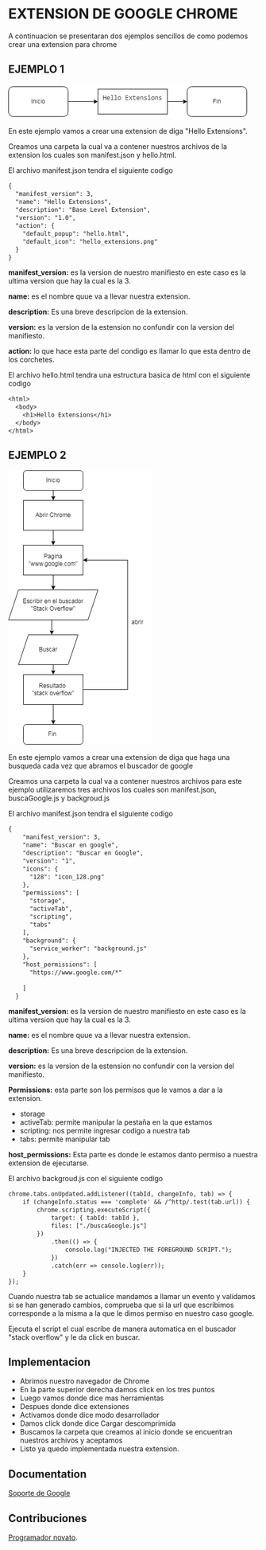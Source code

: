 
# EXTENSION DE GOOGLE CHROME

A continuacion se presentaran dos ejemplos sencillos de como podemos crear una extension para chrome


## 




## EJEMPLO 1

![Extension Ejemplo 1](/imagen/ejemplo1.png)

En este ejemplo vamos a crear una extension de diga "Hello Extensions".

Creamos una carpeta la cual va a contener nuestros archivos de la extension los cuales son manifest.json y hello.html.

El archivo manifest.json tendra el siguiente codigo
```
{
  "manifest_version": 3,
  "name": "Hello Extensions",
  "description": "Base Level Extension",
  "version": "1.0",
  "action": {
    "default_popup": "hello.html",
    "default_icon": "hello_extensions.png"
  }
}
```
**manifest_version:** es la version de nuestro manifiesto en este caso es la ultima version que hay la cual es la 3. 

**name:** es el nombre quue va a llevar nuestra extension.

**description:** Es una breve descripcion de la extension.

**version:** es la version de la estension no confundir con la version del manifiesto.

**action:** lo que hace esta parte del condigo es llamar lo que esta dentro de los corchetes.


El archivo hello.html tendra una estructura basica de html con el siguiente codigo
```
<html>
  <body>
    <h1>Hello Extensions</h1>
  </body>
</html>
```
## EJEMPLO 2

![Extension Ejemplo 2](imagen/ejemplo2.png)

En este ejemplo vamos a crear una extension de diga que haga una busqueda cada vez que abramos el buscador de google

Creamos una carpeta la cual va a contener nuestros archivos para este ejemplo utilizaremos tres archivos  los cuales son manifest.json, buscaGoogle.js y backgroud.js

El archivo manifest.json tendra el siguiente codigo
```
{
    "manifest_version": 3,
    "name": "Buscar en google",
    "description": "Buscar en Google",
    "version": "1",
    "icons": {
      "128": "icon_128.png"
    },
    "permissions": [
      "storage",
      "activeTab",
      "scripting",
      "tabs"
    ],
    "background": {
      "service_worker": "background.js"
    },
    "host_permissions": [
      "https://www.google.com/*"
      
    ]
  }
```
**manifest_version:** es la version de nuestro manifiesto en este caso es la ultima version que hay la cual es la 3. 

**name:** es el nombre quue va a llevar nuestra extension.

**description:** Es una breve descripcion de la extension.

**version:** es la version de la estension no confundir con la version del manifiesto.

**Permissions:** esta parte son los permisos que le vamos a dar a la extension.

- storage
- activeTab: permite manipular la pestaña en la que estamos 
- scripting: nos permite ingresar codigo a nuestra tab
- tabs: permite manipular tab 

**host_permissions:** Esta parte es donde le estamos danto permiso a nuestra extension de ejecutarse.

El archivo backgroud.js con el siguiente codigo
```
chrome.tabs.onUpdated.addListener((tabId, changeInfo, tab) => {
    if (changeInfo.status === 'complete' && /^http/.test(tab.url)) {
        chrome.scripting.executeScript({
            target: { tabId: tabId },
            files: ["./buscaGoogle.js"]
        })
            .then(() => {
                console.log("INJECTED THE FOREGROUND SCRIPT.");
            })
            .catch(err => console.log(err));
    }
});
```
Cuando nuestra tab se actualice mandamos a llamar un evento y validamos si se han generado cambios, comprueba que si la url que escribimos corresponde a la misma a la que le dimos permiso en nuestro caso google.

Ejecuta el script el cual escribe de manera automatica en el buscador "stack overflow" y le da click en buscar.
## Implementacion

- Abrimos nuestro navegador de Chrome
- En la parte superior derecha damos click en los tres puntos
- Luego vamos donde dice mas herramientas
- Despues donde dice extensiones
- Activamos donde dice modo desarrollador 
- Damos click donde dice Cargar descomprimida 
- Buscamos la carpeta que creamos al inicio donde se encuentran nuestros archivos y aceptamos 
- Listo ya quedo implementada nuestra extension.


## Documentation

[Soporte de Google](https://support.google.com/chrome/a/answer/2714278?hl=es#:~:text=Ve%20a%20chrome%3A%2F%2Fextensions,de%20la%20aplicaci%C3%B3n%20o%20extensi%C3%B3n.)


## Contribuciones

[Programador novato](https://www.youtube.com/watch?v=HHrX5Mi0JqU).


